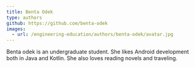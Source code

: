 ```yaml
---
title: Benta Odek
type: authors
github: https://github.com/benta-odek
images:
  - url: /engineering-education/authors/benta-odek/avatar.jpg
---
```

Benta odek is an undergraduate student. She likes Android development both in Java and Kotlin. She also loves reading novels and traveling.
